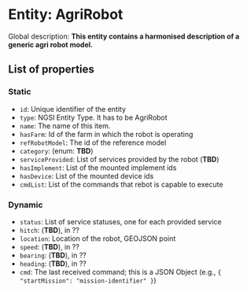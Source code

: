 Entity: AgriRobot  
================
  
Global description: **This entity contains a harmonised description of a generic agri robot model.**  

## List of properties  

### Static

- `id`: Unique identifier of the entity  
- `type`: NGSI Entity Type. It has to be AgriRobot  
- `name`: The name of this item.  
- `hasFarm`: Id of the farm in which the robot is operating
- `refRobotModel`: The id of the reference model
- `category`: (enum: **TBD**)
- `serviceProvided`: List of services provided by the robot (**TBD**)
- `hasImplement`: List of the mounted implement ids 
- `hasDevice`: List of the mounted device ids
- `cmdList`: List of the commands that rebot is capable to execute

### Dynamic

- `status`:   List of service statuses, one for each provided service
- `hitch`:    (**TBD**), in ??
- `location`: Location of the robot, GEOJSON point
- `speed`:    (**TBD**), in ??
- `bearing`:  (**TBD**), in ??
- `heading`:  (**TBD**), in ??
- `cmd`: The last received command; this is a JSON Object (e.g., `{ "startMission": "mission-identifier" }`)
